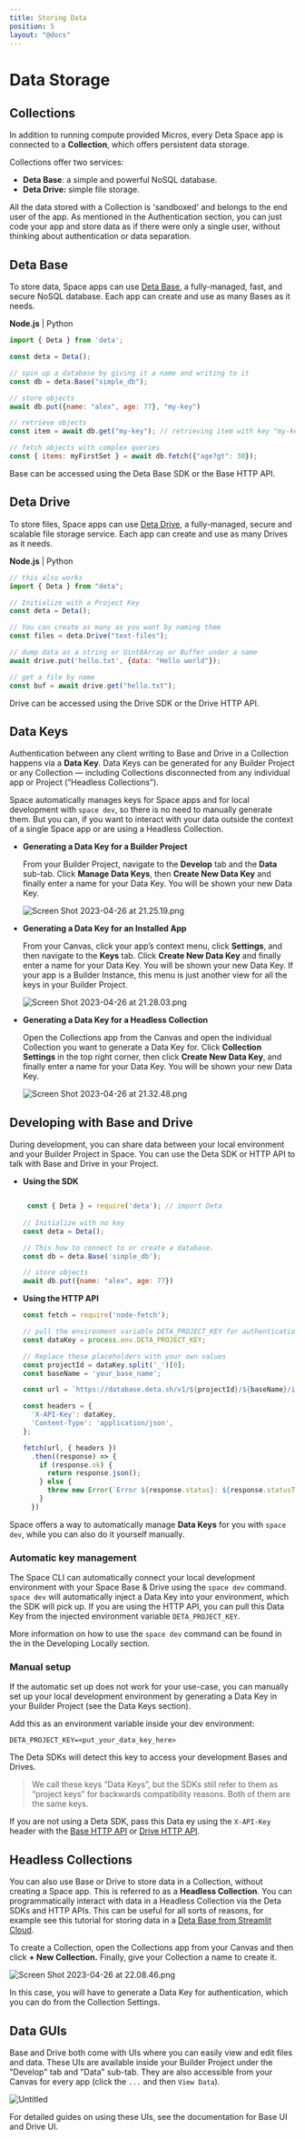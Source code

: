 ```yaml
---
title: Storing Data
position: 5
layout: "@docs"
---
```


# Data Storage

## Collections

In addition to running compute provided Micros, every Deta Space app is connected to a ********************Collection********************, which offers persistent data storage. 

Collections offer two services:

- **Deta Base**: a simple and powerful NoSQL database.
- **Deta Drive:** simple file storage.

All the data stored with a Collection is 'sandboxed' and belongs to the end user of the app. As mentioned in the Authentication section, you can just code your app and store data as if there were only a single user, without thinking about authentication or data separation.

## Deta Base

To store data, Space apps can use [Deta Base](https://www.notion.so/docs/en/reference/base/about), a fully-managed, fast, and secure NoSQL database. Each app can create and use as many Bases as it needs. 

**Node.js**  | Python

```jsx
import { Deta } from 'deta';

const deta = Deta();

// spin up a database by giving it a name and writing to it
const db = deta.Base("simple_db");

// store objects
await db.put({name: "alex", age: 77}, "my-key")

// retrieve objects
const item = await db.get("my-key"); // retrieving item with key "my-key"

// fetch objects with complex queries
const { items: myFirstSet } = await db.fetch({"age?gt": 30});
```

Base can be accessed using the Deta Base SDK or the Base HTTP API.

## Deta Drive

To store files, Space apps can use [Deta Drive](https://www.notion.so/docs/en/reference/drive/about), a fully-managed, secure and scalable file storage service. Each app can create and use as many Drives as it needs. 

**Node.js**  | Python

```jsx
// this also works
import { Deta } from "deta";

// Initialize with a Project Key
const deta = Deta();

// You can create as many as you want by naming them
const files = deta.Drive("text-files");

// dump data as a string or Uint8Array or Buffer under a name
await drive.put('hello.txt', {data: "Hello world"});

// get a file by name
const buf = await drive.get("hello.txt");

```

Drive can be accessed using the Drive SDK or the Drive HTTP API.

## Data Keys

Authentication between any client writing to Base and Drive in a Collection happens via a **Data Key**. Data Keys can be generated for any Builder Project or any Collection — including Collections disconnected from any individual app or Project (”Headless Collections”). 

Space automatically manages keys for Space apps and for local development with `space dev`, so there is no need to manually generate them. But you can, if you want to interact with your data outside the context of a single Space app or are using a Headless Collection.

- **Generating a Data Key for a Builder Project**
    
    From your Builder Project, navigate to the **Develop** tab and the **********Data********** sub-tab. Click ********************************Manage Data Keys********************************, then **************************************Create New Data Key************************************** and finally enter a name for your Data Key. You will be shown your new Data Key.
    
    ![Screen Shot 2023-04-26 at 21.25.19.png](Data%20Storage%2069689dbcc4b74fd9a788c2b7c83c53ba/Screen_Shot_2023-04-26_at_21.25.19.png)
    
- **Generating a Data Key for an Installed App**
    
    From your Canvas, click your app’s context menu, click ****************Settings****************, and then navigate to the ********Keys******** tab. Click **************************************Create New Data Key************************************** and finally enter a name for your Data Key. You will be shown your new Data Key. If your app is a Builder Instance, this menu is just another view for all the keys in your Builder Project.
    
    ![Screen Shot 2023-04-26 at 21.28.03.png](Data%20Storage%2069689dbcc4b74fd9a788c2b7c83c53ba/Screen_Shot_2023-04-26_at_21.28.03.png)
    
- **Generating a Data Key for a Headless Collection**
    
    Open the Collections app from the Canvas and open the individual Collection you want to generate a Data Key for. Click **Collection Settings** in the top right corner, then click **Create New Data Key**, and finally enter a name for your Data Key. You will be shown your new Data Key.
    
    ![Screen Shot 2023-04-26 at 21.32.48.png](Data%20Storage%2069689dbcc4b74fd9a788c2b7c83c53ba/Screen_Shot_2023-04-26_at_21.32.48.png)
    

## Developing with Base and Drive

During development, you can share data between your local environment and your Builder Project in Space. You can use the Deta SDK or HTTP API to talk with Base and Drive in your  Project.

- **************************Using the SDK**************************
    
    ```jsx
    
     const { Deta } = require('deta'); // import Deta
        
    // Initialize with no key
    const deta = Deta();
    
    // This how to connect to or create a database.
    const db = deta.Base('simple_db');
    
    // store objects
    await db.put({name: "alex", age: 77})
    ```
    
- **Using the HTTP API**
    
    ```jsx
    const fetch = require('node-fetch');
    
    // pull the environment variable DETA_PROJECT_KEY for authentication
    const dataKey = process.env.DETA_PROJECT_KEY;
    
    // Replace these placeholders with your own values
    const projectId = dataKey.split('_')[0];
    const baseName = 'your_base_name';
    
    const url = `https://database.deta.sh/v1/${projectId}/${baseName}/items`;
    
    const headers = {
      'X-API-Key': dataKey,
      'Content-Type': 'application/json',
    };
    
    fetch(url, { headers })
      .then((response) => {
        if (response.ok) {
          return response.json();
        } else {
          throw new Error(`Error ${response.status}: ${response.statusText}`);
        }
      })
    ```
    

Space offers a way to automatically manage **Data Keys** for you with `space dev`, while you can also do it yourself manually.

### Automatic key management

The Space CLI can automatically connect your local development environment with your Space Base & Drive using the `space dev` command. `space dev` will automatically inject a Data Key into your environment, which the SDK will pick up. If you are using the HTTP API, you can pull this Data Key from the injected environment variable `DETA_PROJECT_KEY`.

More information on how to use the `space dev` command can be found in the in the Developing Locally section.

### Manual setup

If the automatic set up does not work for your use-case, you can manually set up your local development environment by generating a Data Key in your Builder Project (see the Data Keys section).

Add this as an environment variable inside your dev environment:

```
DETA_PROJECT_KEY=<put_your_data_key_here>
```

The Deta SDKs will detect this key to access your development Bases and Drives.

> We call these keys “Data Keys”, but the SDKs still refer to them as “project keys” for backwards compatibility reasons. Both of them are the same keys.
> 

If you are not using a Deta SDK, pass this Data ey using the `X-API-Key` header with the [Base HTTP API](https://www.notion.so/docs/en/reference/base/HTTP#auth) or [Drive HTTP API](https://www.notion.so/docs/en/reference/drive/HTTP#auth).

## Headless Collections

You can also use Base or Drive to store data in a Collection, without creating a Space app. This is referred to as a **************************************Headless Collection**************************************. You can programmatically interact with data in a Headless Collection via the Deta SDKs and HTTP APIs. This can be useful for all sorts of reasons, for example see this tutorial for storing data in a [Deta Base from Streamlit Cloud](https://docs.streamlit.io/knowledge-base/tutorials/databases/deta-base).

To create a Collection, open the Collections app from your Canvas and then click **********************************+ New Collection.********************************** Finally, give your Collection a name to create it.

![Screen Shot 2023-04-26 at 22.08.46.png](Data%20Storage%2069689dbcc4b74fd9a788c2b7c83c53ba/Screen_Shot_2023-04-26_at_22.08.46.png)

In this case, you will have to generate a Data Key for authentication, which you can do from the Collection Settings.

## Data GUIs

Base and Drive both come with UIs where you can easily view and edit files and data. These UIs are available inside your Builder Project under the "Develop" tab and "Data" sub-tab. They are also accessible from your Canvas for every app (click the `...` and then `View Data`).

![Untitled](Data%20Storage%2069689dbcc4b74fd9a788c2b7c83c53ba/Untitled.png)

For detailed guides on using these UIs, see the documentation for Base UI and Drive UI.